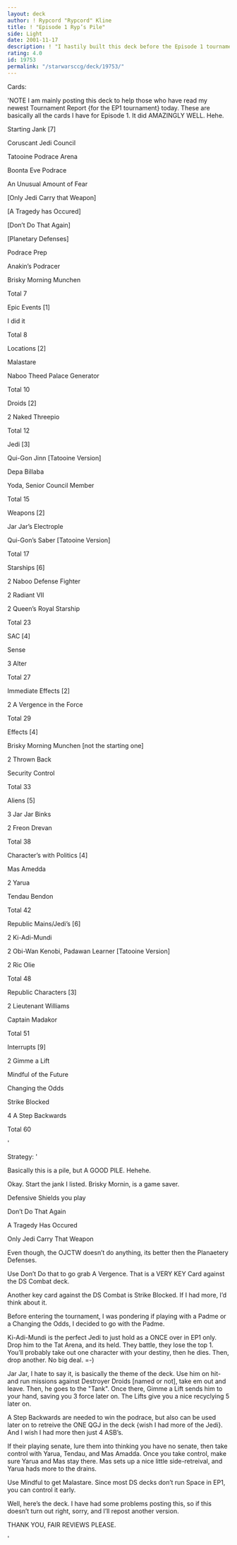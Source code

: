 ```yaml
---
layout: deck
author: ! Rypcord "Rypcord" Kline
title: ! "Episode 1 Ryp’s Pile"
side: Light
date: 2001-11-17
description: ! "I hastily built this deck before the Episode 1 tournament today. I won both times with this, and James Leiser won once with it."
rating: 4.0
id: 19753
permalink: "/starwarsccg/deck/19753/"
---
```

Cards: 

'NOTE I am mainly posting this deck to help those who have read my newest Tournament Report {for the EP1 tournament} today. These are basically all the cards I have for Episode 1. It did AMAZINGLY WELL. Hehe.



Starting Jank [7]

Coruscant Jedi Council

Tatooine Podrace Arena

Boonta Eve Podrace

An Unusual Amount of Fear

   [Only Jedi Carry that Weapon]

   [A Tragedy has Occured]

   [Don’t Do That Again]

   [Planetary Defenses]

Podrace Prep

Anakin’s Podracer

Brisky Morning Munchen


Total 7


Epic Events [1]

I did it


Total 8


Locations [2]

Malastare

Naboo Theed Palace Generator


Total 10


Droids [2]

2 Naked Threepio 


Total 12


Jedi [3]

Qui-Gon Jinn [Tatooine Version]

Depa Billaba

Yoda, Senior Council Member


Total 15


Weapons [2]

Jar Jar’s Electrople

Qui-Gon’s Saber [Tatooine Version]


Total 17


Starships [6]

2 Naboo Defense Fighter

2 Radiant VII

2 Queen’s Royal Starship 


Total 23


SAC [4]

Sense

3 Alter


Total 27


Immediate Effects [2]

2 A Vergence in the Force


Total 29


Effects [4]

Brisky Morning Munchen [not the starting one]

2 Thrown Back

Security Control


Total 33


Aliens [5]

3 Jar Jar Binks 

2 Freon Drevan


Total 38


Character’s with Politics [4]

Mas Amedda

2 Yarua

Tendau Bendon


Total 42


Republic Mains/Jedi’s [6]

2 Ki-Adi-Mundi

2 Obi-Wan Kenobi, Padawan Learner [Tatooine Version]

2 Ric Olie


Total 48


Republic Characters [3]

2 Lieutenant Williams

Captain Madakor


Total 51


Interrupts [9]

2 Gimme a Lift

Mindful of the Future

Changing the Odds

Strike Blocked

4 A Step Backwards


Total 60



















'

Strategy: '

Basically this is a pile, but A GOOD PILE. Hehehe.


Okay. Start the jank I listed. Brisky Mornin, is a game saver. 


Defensive Shields you play

Don’t Do That Again

A Tragedy Has Occured

Only Jedi Carry That Weapon


Even though, the OJCTW doesn’t do anything, its better then the Planaetery Defenses.


Use Don’t Do that to go grab A Vergence. That is a VERY KEY Card against the DS Combat deck.


Another key card against the DS Combat is Strike Blocked. If I had more, I’d think about it.


Before entering the tournament, I was pondering if playing with a Padme or a Changing the Odds, I decided to go with the Padme.


Ki-Adi-Mundi is the perfect Jedi to just hold as a ONCE over in EP1 only. Drop him to the Tat Arena, and its held. They battle, they lose the top 1. You’ll probably take out one character with your destiny, then he dies. Then, drop another. No big deal. =-)


Jar Jar, I hate to say it, is basically the theme of the deck. Use him on hit-and run missions against Destroyer Droids [named or not], take em out and leave. Then, he goes to the "Tank". Once there, Gimme a Lift sends him to your hand, saving you 3 force later on. The Lifts give you a nice recyclying 5 later on. 


A Step Backwards are needed to win the podrace, but also can be used later on to retreive the ONE QGJ in the deck {wish I had more of the Jedi}.  And I wish I had more then just 4 ASB’s.


If their playing senate, lure them into thinking you have no senate, then take control with Yarua, Tendau, and Mas Amadda. Once you take control, make sure Yarua and Mas stay there. Mas sets up a nice little side-retreival, and Yarua hads more to the drains.


Use Mindful to get Malastare. Since most DS decks don’t run Space in EP1, you can control it early.


Well, here’s the deck. I have had some problems posting this, so if this doesn’t turn out right, sorry, and I’ll repost another version.



THANK YOU, FAIR REVIEWS PLEASE.






'
